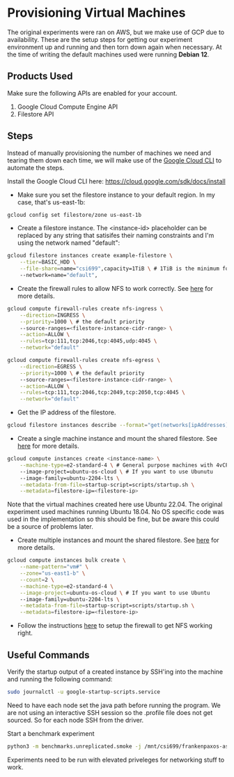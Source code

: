 # Provisioning Virtual Machines

The original experiments were ran on AWS, but we make use of GCP due to availability. These are the setup steps for getting our experiment environment up and running and then torn down again when necessary. At the time of writing the default machines used were running **Debian 12**.

## Products Used
Make sure the following APIs are enabled for your account.

1. Google Cloud Compute Engine API
1. Filestore API

## Steps 
Instead of manually provisioning the number of machines we need and tearing them down each time, we will make use of the [Google Cloud CLI](https://cloud.google.com/sdk/gcloud/reference) to automate the steps.

Install the Google Cloud CLI here: https://cloud.google.com/sdk/docs/install

- Make sure you set the filestore instance to your default region. In my case, that's us-east-1b:
```bash
gcloud config set filestore/zone us-east-1b
```

- Create a filestore instance. The \<instance-id\> placeholder can be replaced by any string that satisifes their naming constraints and I'm using the network named "default":
```bash
gcloud filestore instances create example-filestore \
    --tier=BASIC_HDD \
    --file-share=name="csi699",capacity=1TiB \ # 1TiB is the minimum for the BASIC_HDD tier
    --network=name="default",
```

- Create the firewall rules to allow NFS to work correctly. See [here](https://cloud.google.com/filestore/docs/configuring-firewall) for more details. 
```bash
gcloud compute firewall-rules create nfs-ingress \
    --direction=INGRESS \
    --priority=1000 \ # the default priority
    --source-ranges=<filestore-instance-cidr-range> \
    --action=ALLOW \
    --rules=tcp:111,tcp:2046,tcp:4045,udp:4045 \
    --network="default"
```

```bash
gcloud compute firewall-rules create nfs-egress \
    --direction=EGRESS \
    --priority=1000 \ # the default priority
    --source-ranges=<filestore-instance-cidr-range> \
    --action=ALLOW \
    --rules=tcp:111,tcp:2046,tcp:2049,tcp:2050,tcp:4045 \
    --network="default"
```

- Get the IP address of the filestore.
```bash
gcloud filestore instances describe --format="get(networks[ipAddresses][0])" <instance-id>
```

- Create a single machine instance and mount the shared filestore. See [here](https://cloud.google.com/compute/docs/instances/create-start-instance#publicimage) for more details.
```bash
gcloud compute instances create <instance-name> \
    --machine-type=e2-standard-4 \ # General purpose machines with 4vCPUs and 16GB memory
    --image-project=ubuntu-os-cloud \ # If you want to use Ubunutu
    --image-family=ubuntu-2204-lts \
    --metadata-from-file=startup-script=scripts/startup.sh \
    --metadata=filestore-ip=<filestore-ip>
```
Note that the virtual machines created here use Ubuntu 22.04. The original experiment used machines running Ubuntu 18.04. No OS specific code was used in the implementation so this should be fine, but be aware this could be a source of problems later.

- Create multiple instances and mount the shared filestore. See [here](https://cloud.google.com/compute/docs/instances/multiple/create-in-bulk#create_vms_in_bulk_in_a_region) for more details. 
```bash
gcloud compute instances bulk create \
    --name-pattern="vm#" \
    --zone="us-east1-b" \
    --count=2 \
    --machine-type=e2-standard-4 \
    --image-project=ubuntu-os-cloud \ # If you want to use Ubuntu
    --image-family=ubuntu-2204-lts \
    --metadata-from-file=startup-script=scripts/startup.sh \
    --metadata=filestore-ip=<filestore-ip>
```

- Follow the instructions [here](https://cloud.google.com/filestore/docs/configuring-firewall) to setup the firewall to get NFS working right.


## Useful Commands

Verify the startup output of a created instance by SSH'ing into the machine and running the following command:

```bash
sudo journalctl -u google-startup-scripts.service
```

Need to have each node set the java path before running the program. We are not using an interactive SSH session so the .profile file does not
get sourced. So for each node SSH from the driver.


Start a benchmark experiment
```bash
python3 -m benchmarks.unreplicated.smoke -j /mnt/csi699/frankenpaxos-assembly-0.1.0-SNAPSHOT.jar -s /mnt/csi699/ -m -l info -i ~/.ssh/google_compute_engine --cluster benchmarks/unreplicated/local_cluster.json 
```

Experiments need to be run with elevated priveleges for networking stuff to work. 

